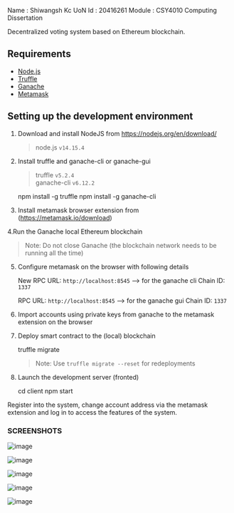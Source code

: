 Name : Shiwangsh Kc
UoN Id : 20416261
Module : CSY4010 Computing Dissertation

Decentralized voting system based on Ethereum blockchain.

## Requirements

- [Node.js](https://nodejs.org)
- [Truffle](https://www.trufflesuite.com/truffle)
- [Ganache](https://trufflesuite.com/ganache/)
- [Metamask](https://metamask.io/)

## Setting up the development environment

1. Download and install NodeJS from https://nodejs.org/en/download/

   > node.js `v14.15.4`

2. Install truffle and ganache-cli or ganache-gui

   > truffle `v5.2.4`  
   > ganache-cli `v6.12.2`

   npm install -g truffle
   npm install -g ganache-cli

3. Install metamask browser extension from (https://metamask.io/download)

4.Run the Ganache local Ethereum blockchain

   > Note: Do not close Ganache (the blockchain network needs to be running all the time)

5. Configure metamask on the browser with following details

   New RPC URL: `http://localhost:8545` --> for the ganache cli
   Chain ID: `1337`

   RPC URL: `http://localhost:8545` --> for the ganache gui
   Chain ID: `1337`

6. Import accounts using private keys from ganache to the metamask extension on the browser
7. Deploy smart contract to the (local) blockchain

   truffle migrate

   > Note: Use `truffle migrate --reset` for redeployments

8. Launch the development server (fronted)

   cd client
   npm start

Register into the system, change account address via the metamask extension and log in to access the features of the system.

### SCREENSHOTS

![image](https://user-images.githubusercontent.com/61860925/182881463-c05a5b80-19ba-448a-940f-ae36f8531d19.png)

![image](https://user-images.githubusercontent.com/61860925/182881493-28c81aaf-dd24-44ca-9ce5-4fff89e2fae2.png)

![image](https://user-images.githubusercontent.com/61860925/182881571-c02132f2-c1f2-4b2b-a66c-49e7f4f62d04.png)

![image](https://user-images.githubusercontent.com/61860925/182881643-6fe698c1-3b5b-4a43-a6e9-bd71571ab4e0.png)

![image](https://user-images.githubusercontent.com/61860925/182881693-d10133e5-bd7e-4925-a814-897e0cd6460f.png)


